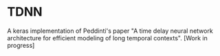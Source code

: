 # TDNN
A keras implementation of Peddinti's paper "A time delay neural network architecture for efficient modeling of long  temporal contexts". [Work in progress]
